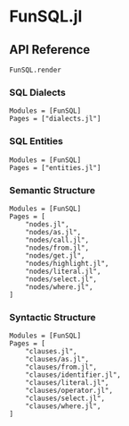 # FunSQL.jl


## API Reference

```@docs
FunSQL.render
```


### SQL Dialects

```@autodocs
Modules = [FunSQL]
Pages = ["dialects.jl"]
```

### SQL Entities

```@autodocs
Modules = [FunSQL]
Pages = ["entities.jl"]
```


### Semantic Structure

```@autodocs
Modules = [FunSQL]
Pages = [
    "nodes.jl",
    "nodes/as.jl",
    "nodes/call.jl",
    "nodes/from.jl",
    "nodes/get.jl",
    "nodes/highlight.jl",
    "nodes/literal.jl",
    "nodes/select.jl",
    "nodes/where.jl",
]
```


### Syntactic Structure

```@autodocs
Modules = [FunSQL]
Pages = [
    "clauses.jl",
    "clauses/as.jl",
    "clauses/from.jl",
    "clauses/identifier.jl",
    "clauses/literal.jl",
    "clauses/operator.jl",
    "clauses/select.jl",
    "clauses/where.jl",
]
```
